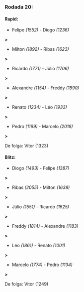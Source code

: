 ### Rodada 20:

#### Rapid:

* Felipe *(1552)*     -     Diogo *(1236)*

 **>** 
* Milton *(1892)*     -     Ribas *(1623)*

 **>** 
* Ricardo *(1771)*     -     Júlio *(1706)*

 **>** 
* Alexandre *(1154)*     -     Freddy *(1890)*

 **>** 
* Renato *(1234)*     -     Léo *(1933)*

 **>** 
* Pedro *(1199)*     -     Marcelo *(2018)*

 **>** 

De folga: Vitor (1323)

#### Blitz:

* Diogo *(1493)*     -     Felipe *(1387)*

 **>** 
* Ribas *(2055)*     -     Milton *(1638)*

 **>** 
* Júlio *(1551)*     -     Ricardo *(1625)*

 **>** 
* Freddy *(1814)*     -     Alexandre *(1183)*

 **>** 
* Léo *(1861)*     -     Renato *(1001)*

 **>** 
* Marcelo *(1774)*     -     Pedro *(1134)*

 **>** 

De folga: Vitor (1249)

